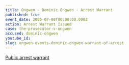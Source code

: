 ```yaml
---
title: Ongwen - Dominic Ongwen - Arrest Warrant
published: true
event_date: 2005-07-08T00:00:00.000Z
action: Arrest Warrant Issued
case: the-prosecutor-v-ongwen
accused: dominic-ongwen
youtube_id:
slug: ongwen-events-dominic-ongwen-warrant-of-arrest
---
```



[Public arrest warrant](http://www.icc-cpi.int/iccdocs/doc/doc97201.pdf)